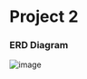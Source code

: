 # Project 2

### ERD Diagram
![image](https://user-images.githubusercontent.com/7227339/114229478-81858c80-993d-11eb-85f5-d65cf7081e72.png)


